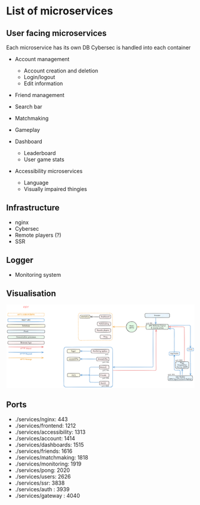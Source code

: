 # List of microservices

## User facing microservices

Each microservice has its own DB
Cybersec is handled into each container

- Account management
  - Account creation and deletion
  - Login/logout
  - Edit information

- Friend management
- Search bar
- Matchmaking
- Gameplay

- Dashboard
  - Leaderboard
  - User game stats

- Accessibility microservices
  - Language
  - Visually impaired thingies

## Infrastructure

- nginx
- Cybersec
- Remote players (?)
- SSR

## Logger

- Monitoring system

## Visualisation

![Microservice map](assets/microservices.png)

## Ports

- ./services/nginx: 443
- ./services/frontend: 1212
- ./services/accessibility: 1313
- ./services/account: 1414
- ./services/dashboards: 1515
- ./services/friends: 1616
- ./services/matchmaking: 1818
- ./services/monitoring: 1919
- ./services/pong: 2020
- ./services/users: 2626
- ./services/ssr: 3838
- ./services/auth : 3939
- ./services/gateway : 4040

